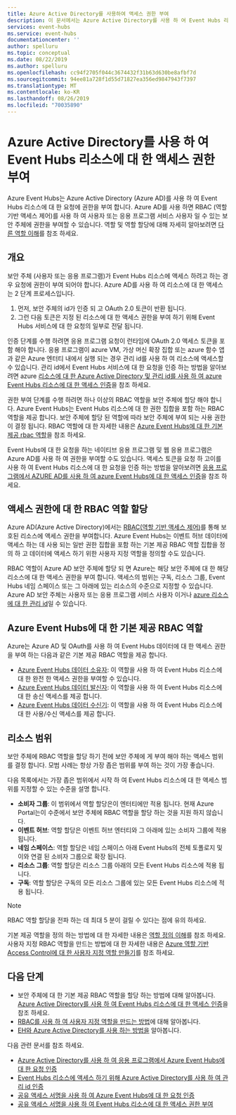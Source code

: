 ```yaml
---
title: Azure Active Directory를 사용하여 액세스 권한 부여
description: 이 문서에서는 Azure Active Directory를 사용 하 여 Event Hubs 리소스에 대 한 액세스 권한을 부여 하는 방법을 설명 합니다.
services: event-hubs
ms.service: event-hubs
documentationcenter: ''
author: spelluru
ms.topic: conceptual
ms.date: 08/22/2019
ms.author: spelluru
ms.openlocfilehash: cc94f2705f044c3674432f31b63d630be8afbf7d
ms.sourcegitcommit: 94ee81a728f1d55d71827ea356ed9847943f7397
ms.translationtype: MT
ms.contentlocale: ko-KR
ms.lasthandoff: 08/26/2019
ms.locfileid: "70035890"
---
```

# <a name="authorize-access-to-event-hubs-resources-using-azure-active-directory"></a>Azure Active Directory를 사용 하 여 Event Hubs 리소스에 대 한 액세스 권한 부여
Azure Event Hubs는 Azure Active Directory (Azure AD)를 사용 하 여 Event Hubs 리소스에 대 한 요청에 권한을 부여 합니다. Azure AD를 사용 하면 RBAC (역할 기반 액세스 제어)를 사용 하 여 사용자 또는 응용 프로그램 서비스 사용자 일 수 있는 보안 주체에 권한을 부여할 수 있습니다. 역할 및 역할 할당에 대해 자세히 알아보려면 [다른 역할 이해](../role-based-access-control/overview.md)를 참조 하세요.

## <a name="overview"></a>개요
보안 주체 (사용자 또는 응용 프로그램)가 Event Hubs 리소스에 액세스 하려고 하는 경우 요청에 권한이 부여 되어야 합니다. Azure AD를 사용 하 여 리소스에 대 한 액세스는 2 단계 프로세스입니다. 

 1. 먼저, 보안 주체의 id가 인증 되 고 OAuth 2.0 토큰이 반환 됩니다. 
 1. 그런 다음 토큰은 지정 된 리소스에 대 한 액세스 권한을 부여 하기 위해 Event Hubs 서비스에 대 한 요청의 일부로 전달 됩니다.

인증 단계를 수행 하려면 응용 프로그램 요청이 런타임에 OAuth 2.0 액세스 토큰을 포함 해야 합니다. 응용 프로그램이 azure VM, 가상 머신 확장 집합 또는 azure 함수 앱과 같은 Azure 엔터티 내에서 실행 되는 경우 관리 id를 사용 하 여 리소스에 액세스할 수 있습니다. 관리 id에서 Event Hubs 서비스에 대 한 요청을 인증 하는 방법을 알아보려면 azure [리소스에 대 한 Azure Active Directory 및 관리 id를 사용 하 여 azure Event Hubs 리소스에 대 한 액세스 인증](authenticate-managed-identity.md)을 참조 하세요. 

권한 부여 단계를 수행 하려면 하나 이상의 RBAC 역할을 보안 주체에 할당 해야 합니다. Azure Event Hubs는 Event Hubs 리소스에 대 한 권한 집합을 포함 하는 RBAC 역할을 제공 합니다. 보안 주체에 할당 된 역할에 따라 보안 주체에 부여 되는 사용 권한이 결정 됩니다. RBAC 역할에 대 한 자세한 내용은 [Azure Event Hubs에 대 한 기본 제공 rbac 역할](#built-in-rbac-roles-for-azure-event-hubs)을 참조 하세요. 

Event Hubs에 대 한 요청을 하는 네이티브 응용 프로그램 및 웹 응용 프로그램은 Azure AD를 사용 하 여 권한을 부여할 수도 있습니다. 액세스 토큰을 요청 하 고이를 사용 하 여 Event Hubs 리소스에 대 한 요청을 인증 하는 방법을 알아보려면 [응용 프로그램에서 AZURE AD를 사용 하 여 azure Event Hubs에 대 한 액세스 인증](authenticate-application.md)을 참조 하세요. 

## <a name="assign-rbac-roles-for-access-rights"></a>액세스 권한에 대 한 RBAC 역할 할당
Azure AD(Azure Active Directory)에서는 [RBAC(역할 기반 액세스 제어)](../role-based-access-control/overview.md)를 통해 보호된 리소스에 액세스 권한을 부여합니다. Azure Event Hubs는 이벤트 허브 데이터에 액세스 하는 데 사용 되는 일반 권한 집합을 포함 하는 기본 제공 RBAC 역할 집합을 정의 하 고 데이터에 액세스 하기 위한 사용자 지정 역할을 정의할 수도 있습니다.

RBAC 역할이 Azure AD 보안 주체에 할당 되 면 Azure는 해당 보안 주체에 대 한 해당 리소스에 대 한 액세스 권한을 부여 합니다. 액세스의 범위는 구독, 리소스 그룹, Event Hubs 네임 스페이스 또는 그 아래에 있는 리소스의 수준으로 지정할 수 있습니다. Azure AD 보안 주체는 사용자 또는 응용 프로그램 서비스 사용자 이거나 [azure 리소스에 대 한 관리 id](../active-directory/managed-identities-azure-resources/overview.md)일 수 있습니다.

## <a name="built-in-rbac-roles-for-azure-event-hubs"></a>Azure Event Hubs에 대 한 기본 제공 RBAC 역할
Azure는 Azure AD 및 OAuth를 사용 하 여 Event Hubs 데이터에 대 한 액세스 권한을 부여 하는 다음과 같은 기본 제공 RBAC 역할을 제공 합니다.

- [Azure Event Hubs 데이터 소유자](../role-based-access-control/built-in-roles.md#azure-event-hubs-data-owner): 이 역할을 사용 하 여 Event Hubs 리소스에 대 한 완전 한 액세스 권한을 부여할 수 있습니다.
- [Azure Event Hubs 데이터 발신자](../role-based-access-control/built-in-roles.md#azure-event-hubs-data-receiver): 이 역할을 사용 하 여 Event Hubs 리소스에 대 한 송신 액세스를 제공 합니다.
- [Azure Event Hubs 데이터 수신기](../role-based-access-control/built-in-roles.md#azure-event-hubs-data-sender): 이 역할을 사용 하 여 Event Hubs 리소스에 대 한 사용/수신 액세스를 제공 합니다.

## <a name="resource-scope"></a>리소스 범위 
보안 주체에 RBAC 역할을 할당 하기 전에 보안 주체에 게 부여 해야 하는 액세스 범위를 결정 합니다. 모범 사례는 항상 가장 좁은 범위를 부여 하는 것이 가장 좋습니다.

다음 목록에서는 가장 좁은 범위에서 시작 하 여 Event Hubs 리소스에 대 한 액세스 범위를 지정할 수 있는 수준을 설명 합니다.

- **소비자 그룹**: 이 범위에서 역할 할당은이 엔터티에만 적용 됩니다. 현재 Azure Portal는이 수준에서 보안 주체에 RBAC 역할을 할당 하는 것을 지원 하지 않습니다. 
- **이벤트 허브**: 역할 할당은 이벤트 허브 엔터티와 그 아래에 있는 소비자 그룹에 적용 됩니다.
- **네임 스페이스**: 역할 할당은 네임 스페이스 아래 Event Hubs의 전체 토폴로지 및 이와 연결 된 소비자 그룹으로 확장 됩니다.
- **리소스 그룹**: 역할 할당은 리소스 그룹 아래의 모든 Event Hubs 리소스에 적용 됩니다.
- **구독**: 역할 할당은 구독의 모든 리소스 그룹에 있는 모든 Event Hubs 리소스에 적용 됩니다.

> [!NOTE]
> RBAC 역할 할당을 전파 하는 데 최대 5 분이 걸릴 수 있다는 점에 유의 하세요. 

기본 제공 역할을 정의 하는 방법에 대 한 자세한 내용은 [역할 정의 이해](../role-based-access-control/role-definitions.md#management-and-data-operations)를 참조 하세요. 사용자 지정 RBAC 역할을 만드는 방법에 대 한 자세한 내용은 [Azure 역할 기반 Access Control에 대 한 사용자 지정 역할 만들기](../role-based-access-control/custom-roles.md)를 참조 하세요.

## <a name="next-steps"></a>다음 단계
- 보안 주체에 대 한 기본 제공 RBAC 역할을 할당 하는 방법에 대해 알아봅니다. [Azure Active Directory를 사용 하 여 Event Hubs 리소스에 대 한 액세스 인증](authenticate-application.md)을 참조 하세요.
- [RBAC를 사용 하 여 사용자 지정 역할을 만드는 방법](https://github.com/Azure/azure-event-hubs/tree/master/samples/DotNet/Microsoft.Azure.EventHubs/Rbac/CustomRole)에 대해 알아봅니다.
- [EH와 Azure Active Directory를 사용 하는 방법을](https://github.com/Azure/azure-event-hubs/tree/master/samples/DotNet/Microsoft.Azure.EventHubs/Rbac/AzureEventHubsSDK) 알아봅니다.

다음 관련 문서를 참조 하세요.

- [Azure Active Directory를 사용 하 여 응용 프로그램에서 Azure Event Hubs에 대 한 요청 인증](authenticate-application.md)
- [Event Hubs 리소스에 액세스 하기 위해 Azure Active Directory를 사용 하 여 관리 id 인증](authenticate-managed-identity.md)
- [공유 액세스 서명을 사용 하 여 Azure Event Hubs에 대 한 요청 인증](authenticate-shared-access-signature.md)
- [공유 액세스 서명을 사용 하 여 Event Hubs 리소스에 대 한 액세스 권한 부여](authorize-access-shared-access-signature.md)
